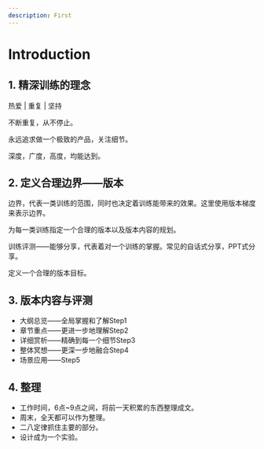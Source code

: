 ```yaml
---
description: First
---
```


# Introduction

## 1. 精深训练的理念

热爱 \| 重复 \| 坚持

不断重复，从不停止。

永远追求做一个极致的产品，关注细节。

深度，广度，高度，均能达到。

## 2. 定义合理边界——版本

边界，代表一类训练的范围，同时也决定着训练能带来的效果。这里使用版本梯度来表示边界。

为每一类训练指定一个合理的版本以及版本内容的规划。

训练评测——能够分享，代表着对一个训练的掌握。常见的自话式分享，PPT式分享。

定义一个合理的版本目标。

## 3. 版本内容与评测

* 大纲总览——全局掌握和了解Step1
* 章节重点——更进一步地理解Step2
* 详细赏析——精确到每一个细节Step3
* 整体冥想——更深一步地融合Step4
* 场景应用——Step5

## 4. 整理

* 工作时间，6点~9点之间，将前一天积累的东西整理成文。
* 周末，全天都可以作为整理。
* 二八定律抓住主要的部分。
* 设计成为一个实验。

